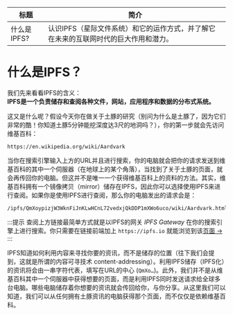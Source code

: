 标题|简介 
--- | --- |
什么是IPFS?|认识IPFS（星际文件系统）和它的运作方式，并了解它在未来的互联网时代的巨大作用和潜力。

# 什么是IPFS？

我们先来看看IPFS的含义：  
**IPFS是一个负责储存和查阅各种文件，网站，应用程序和数据的分布式系统。** 

这又是什么呢？假设今天你在做关于土豚的研究（别问为什么是土豚了，因为它们非常的酷！你知道土豚5分钟能挖深度达3尺的地洞吗？），你的第一步就会先访问维基百科：

```
https://en.wikipedia.org/wiki/Aardvark
```

当你在搜索引擎输入上方的URL并且进行搜索，你的电脑就会把你的请求发送到维基百科的其中一个伺服器（在地球上的某个角落），当找到了关于土豚的页面，就会再传回你的电脑。但这并不是唯一一个获得维基百科上的资料的方法。其实，维基百科拥有一个镜像拷贝（mirror）储存在IPFS，因此你可以选择使用IPFS来进行查阅。如果你是使用IPFS进行查阅，那么你的电脑发出的请求会是：

```
/ipfs/QmXoypizjW3WknFiJnKLwHCnL72vedxjQkDDP1mXWo6uco/wiki/Aardvark.html
```

:::提示
查阅上方链接最简单方式就是以IPFS的网关 _IPFS Gateway_ 在你的搜索引擎上进行搜索。你只需要在链接前端加上 `https://ipfs.io` 就能浏览到该[页面 →](https://ipfs.io/ipfs/QmXoypizjW3WknFiJnKLwHCnL72vedxjQkDDP1mXWo6uco/wiki/Aardvark.html)
:::

IPFS知道如何利用内容来寻找你要的资讯，而不是储存的位置（往下我们会提到，这就是所谓的内容可寻技术 content-addressing）。利用IPFS储存（IPFS化）的资讯将会由一串字符代表，填写在URL的中心 (`QmXo…`)。此外，我们并不是从维基百科其中一个伺服器中获得想要的页面，而是利用IPFS同时发送请求给全球多台电脑。哪些电脑储存着你想要的资讯就会传回给你，与你分享。从这里我们可以知道，我们可以从任何拥有土豚资讯的电脑获得那个页面，而不仅仅是依赖维基百科。



